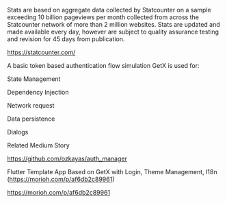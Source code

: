 Stats are based on aggregate data collected by Statcounter on a sample exceeding 10 billion pageviews per month collected from across the Statcounter network of more than 2 million websites. Stats are updated and made available every day, however are subject to quality assurance testing and revision for 45 days from publication.

https://statcounter.com/


A basic token based authentication flow simulation GetX is used for:

State Management

Dependency Injection

Network request

Data persistence

Dialogs

Related Medium Story

https://github.com/ozkayas/auth_manager

Flutter Template App Based on GetX with Login, Theme Management, I18n  (https://morioh.com/p/af6db2c89961)

https://morioh.com/p/af6db2c89961
